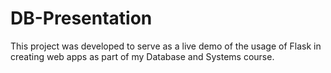 # DB-Presentation
This project was developed to serve as a live demo of the usage of Flask in creating web apps as part of my Database and Systems course.

